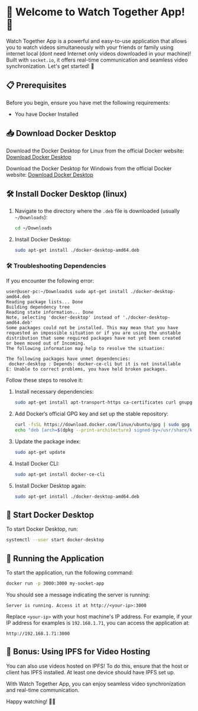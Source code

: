 # 🎉 Welcome to Watch Together App! 🎉

Watch Together App is a powerful and easy-to-use application that allows you to watch videos simultaneously with your friends or family using internet local (dont need Internet only videos downloaded in your machine)! Built with `socket.io`, it offers real-time communication and seamless video synchronization. Let's get started! 🚀

## 📋 Prerequisites

Before you begin, ensure you have met the following requirements:

- You have Docker Installed

## 📥 Download Docker Desktop

Download the Docker Desktop for Linux from the official Docker website: [Download Docker Desktop](https://docs.docker.com/desktop/install/linux-install/)

Download the Docker Desktop for Windows from the official Docker website: [Download Docker Desktop](https://docs.docker.com/desktop/install/windows-install/)

## 🛠️ Install Docker Desktop (linux)

1. Navigate to the directory where the `.deb` file is downloaded (usually `~/Downloads`):
    ```sh
    cd ~/Downloads
    ```

2. Install Docker Desktop:
    ```sh
    sudo apt-get install ./docker-desktop-amd64.deb
    ```

### 🛠️ Troubleshooting Dependencies

If you encounter the following error:
```
user@user-pc:~/Downloads$ sudo apt-get install ./docker-desktop-amd64.deb 
Reading package lists... Done
Building dependency tree       
Reading state information... Done
Note, selecting 'docker-desktop' instead of './docker-desktop-amd64.deb'
Some packages could not be installed. This may mean that you have
requested an impossible situation or if you are using the unstable
distribution that some required packages have not yet been created
or been moved out of Incoming.
The following information may help to resolve the situation:

The following packages have unmet dependencies:
 docker-desktop : Depends: docker-ce-cli but it is not installable
E: Unable to correct problems, you have held broken packages.
```

Follow these steps to resolve it:

1. Install necessary dependencies:
    ```sh
    sudo apt-get install apt-transport-https ca-certificates curl gnupg lsb-release
    ```

2. Add Docker’s official GPG key and set up the stable repository:
    ```sh
    curl -fsSL https://download.docker.com/linux/ubuntu/gpg | sudo gpg --dearmor -o /usr/share/keyrings/docker-archive-keyring.gpg
    echo "deb [arch=$(dpkg --print-architecture) signed-by=/usr/share/keyrings/docker-archive-keyring.gpg] https://download.docker.com/linux/ubuntu $(lsb_release -cs) stable" | sudo tee /etc/apt/sources.list.d/docker.list > /dev/null
    ```

3. Update the package index:
    ```sh
    sudo apt-get update
    ```

4. Install Docker CLI:
    ```sh
    sudo apt-get install docker-ce-cli
    ```

5. Install Docker Desktop again:
    ```sh
    sudo apt-get install ./docker-desktop-amd64.deb
    ```
## 🚀 Start Docker Desktop

To start Docker Desktop, run:

```sh
systemctl --user start docker-desktop
```

## 🚀 Running the Application

To start the application, run the following command:

```sh
docker run -p 3000:3000 my-socket-app
```

You should see a message indicating the server is running:

```
Server is running. Access it at http://<your-ip>:3000
```

Replace `<your-ip>` with your host machine's IP address. For example, if your IP address for examples is `192.168.1.71`, you can access the application at:

```
http://192.168.1.71:3000
```

## 🎥 Bonus: Using IPFS for Video Hosting

You can also use videos hosted on IPFS! To do this, ensure that the host or client has IPFS installed. At least one device should have IPFS set up.

With Watch Together App, you can enjoy seamless video synchronization and real-time communication. 

Happy watching! 🎥🍿